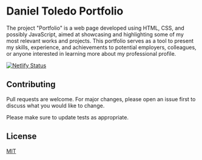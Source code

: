 # Daniel Toledo Portfolio
The project "Portfolio" is a web page developed using HTML, CSS, and possibly JavaScript, aimed at showcasing and highlighting some of my most relevant works and projects. This portfolio serves as a tool to present my skills, experience, and achievements to potential employers, colleagues, or anyone interested in learning more about my professional profile.

[![Netlify Status](https://api.netlify.com/api/v1/badges/ead6a44a-e437-4459-ac24-6f97ca4db2e6/deploy-status)](https://app.netlify.com/sites/danieltoledo-dev/deploys)

## Contributing

Pull requests are welcome. For major changes, please open an issue first
to discuss what you would like to change.

Please make sure to update tests as appropriate.

## License

[MIT](/LICENSE/)
